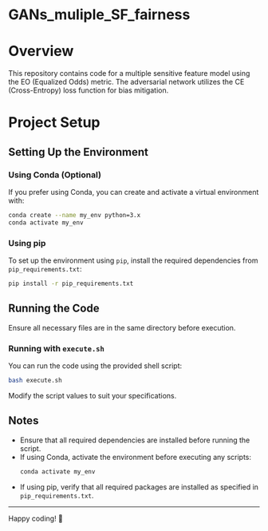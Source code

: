 # GANs_muliple_SF_fairness
# Overview
This repository contains code for a multiple sensitive feature model using the EO (Equalized Odds) metric. The adversarial network utilizes the CE (Cross-Entropy) loss function for bias mitigation.

# Project Setup

## Setting Up the Environment

### Using Conda (Optional)
If you prefer using Conda, you can create and activate a virtual environment with:

```bash
conda create --name my_env python=3.x
conda activate my_env
```

### Using pip
To set up the environment using `pip`, install the required dependencies from `pip_requirements.txt`:

```bash
pip install -r pip_requirements.txt
```

## Running the Code
Ensure all necessary files are in the same directory before execution.

### Running with `execute.sh`
You can run the code using the provided shell script:

```bash
bash execute.sh
```

Modify the script values to suit your specifications.

## Notes
- Ensure that all required dependencies are installed before running the script.
- If using Conda, activate the environment before executing any scripts:
  ```bash
  conda activate my_env
  ```
- If using pip, verify that all required packages are installed as specified in `pip_requirements.txt`.

---

Happy coding! 🚀

